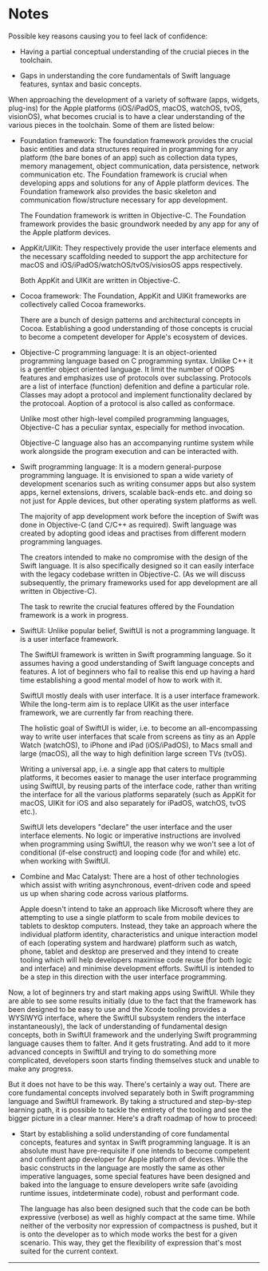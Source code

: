 # Notes

Possible key reasons causing you to feel lack of confidence:

-   Having a partial conceptual understanding of the crucial pieces in the toolchain.

-   Gaps in understanding the core fundamentals of Swift language features, syntax and basic concepts.

When approaching the development of a variety of software (apps, widgets, plug-ins) for the Apple platforms (iOS/iPadOS, macOS, watchOS, tvOS, visionOS), what becomes crucial is to have a clear understanding of the various pieces in the toolchain. Some of them are listed below:

-   Foundation framework: The foundation framework provides the crucial basic entities and data structures required in programming for any platform (the bare bones of an app) such as collection data types, memory management, object communication, data persistence, network communication etc. The Foundation framework is crucial when developing apps and solutions for any of Apple platform devices. The Foundation framework also provides the basic skeleton and communication flow/structure necessary for app development.

    The Foundation framework is written in Objective-C. The Foundation framework provides the basic groundwork needed by any app for any of the Apple platform devices.

-   AppKit/UIKit: They respectively provide the user interface elements and the necessary scaffolding needed to support the app architecture for macOS and iOS/iPadOS/watchOS/tvOS/visiosOS apps respectively.

    Both AppKit and UIKit are written in Objective-C.

-   Cocoa framework: The Foundation, AppKit and UIKit frameworks are collectively called Cocoa frameworks.

    There are a bunch of design patterns and architectural concepts in Cocoa. Establishing a good understanding of those concepts is crucial to become a competent developer for Apple's ecosystem of devices.

-   Objective-C programming language: It is an object-oriented programming language based on C programming syntax. Unlike C++ it is a gentler object oriented language. It limit the number of OOPS features and emphasizes use of protocols over subclassing. Protocols are a list of interface (function) defenition and define a particular role. Classes may adopt a protocol and implement functionality declared by the protocoal. Aoption of a protocol is also called as conformace.

    Unlike most other high-level compiled programming languages, Objective-C has a peculiar syntax, especially for method invocation.

    Objective-C language also has an accompanying runtime system while work alongside the program execution and can be interacted with.

-   Swift programming language: It is a modern general-purpose programming language. It is envisioned to span a wide variety of development scenarios such as writing consumer apps but also system apps, kernel extensions, drivers, scalable back-ends etc. and doing so not just for Apple devices, but other operating system platforms as well.

    The majority of app development work before the inception of Swift was done in Objective-C (and C/C++ as required). Swift language was created by adopting good ideas and practises from different modern programming languages.

    The creators intended to make no compromise with the design of the Swift language. It is also specifically designed so it can easily interface with the legacy codebase written in Objective-C. (As we will discuss subsequently, the primary frameworks used for app development are all written in Objective-C).

    The task to rewrite the crucial features offered by the Foundation framework is a work in progress.

-   SwiftUI: Unlike popular belief, SwiftUI is not a programming language. It is a user interface framework.

    The SwiftUI framework is written in Swift programming language. So it assumes having a good understanding of Swift language concepts and features. A lot of beginners who fail to realise this end up having a hard time establishing a good mental model of how to work with it.

    SwiftUI mostly deals with user interface. It is a user interface framework. While the long-term aim is to replace UIKit as the user interface framework, we are currently far from reaching there.

    The holistic goal of SwiftUI is wider, i.e. to become an all-encompassing way to write user interfaces that scale from screens as tiny as an Apple Watch (watchOS), to iPhone and iPad (iOS/iPadOS), to Macs small and large (macOS), all the way to high definition large screen TVs (tvOS).

    Writing a universal app, i.e. a single app that caters to multiple platforms, it becomes easier to manage the user interface programming using SwiftUI, by reusing parts of the interface code, rather than writing the interface for all the various platforms separately (such as AppKit for macOS, UIKit for iOS and also separately for iPadOS, watchOS, tvOS etc.).

    SwiftUI lets developers "declare" the user interface and the user interface elements. No logic or imperative instructions are involved when programming using SwiftUI, the reason why we won't see a lot of conditional (if-else construct) and looping code (for and while) etc. when working with SwiftUI.

-   Combine and Mac Catalyst: There are a host of other technologies which assist with writing asynchronous, event-driven code and speed us up when sharing code across various platforms.

    Apple doesn't intend to take an approach like Microsoft where they are attempting to use a single platform to scale from mobile devices to tablets to desktop computers. Instead, they take an approach where the individual platform identity, characteristics and unique interaction model of each (operating system and hardware) platform such as watch, phone, tablet and desktop are preserved and they intend to create tooling which will help developers maximise code reuse (for both logic and interface) and minimise development efforts. SwiftUI is intended to be a step in this direction with the user interface programming.

Now, a lot of beginners try and start making apps using SwiftUI. While they are able to see some results initially (due to the fact that the framework has been designed to be easy to use and the Xcode tooling provides a WYSIWYG interface, where the SwiftUI subsystem renders the interface instantaneously), the lack of understanding of fundamental design concepts, both in SwiftUI framework and the underlying Swift programming language causes them to falter. And it gets frustrating. And add to it more advanced concepts in SwiftUI and trying to do something more complicated, developers soon starts finding themselves stuck and unable to make any progress.

But it does not have to be this way. There's certainly a way out. There are core fundamental concepts involved separately both in Swift programming language and SwiftUI framework. By taking a structured and step-by-step learning path, it is possible to tackle the entirety of the tooling and see the bigger picture in a clear manner. Here's a draft roadmap of how to proceed:

-   Start by establishing a solid understanding of core fundamental concepts, features and syntax in Swift programming language. It is an absolute must have pre-requisite if one intends to become competent and confident app developer for Apple platform of devices. While the basic constructs in the language are mostly the same as other imperative languages, some special features have been designed and baked into the language to ensure developers write safe (avoiding runtime issues, intdeterminate code), robust and performant code.

    The language has also been designed such that the code can be both expressive (verbose) as well as highly compact at the same time. While neither of the verbosity nor expression of compactness is pushed, but it is onto the developer as to which mode works the best for a given scenario. This way, they get the flexibility of expression that's most suited for the current context.

---
